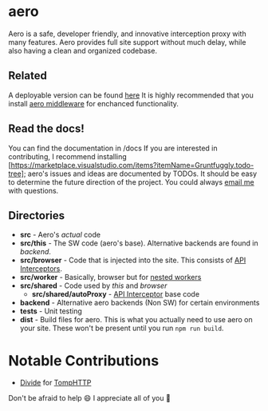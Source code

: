 # aero

Aero is a safe, developer friendly, and innovative interception proxy with many features. Aero provides full site support without much delay, while also having a clean and organized codebase.

## Related

A deployable version can be found [here](https://github.com/ProxyHaven/aero-deploy)
It is highly recommended that you install [aero middleware](https://github.com/ProxyHaven/Middleware) for enchanced functionality.

## Read the docs!

You can find the documentation in /docs
If you are interested in contributing, I recommend installing [https://marketplace.visualstudio.com/items?itemName=Gruntfuggly.todo-tree]; aero's issues and ideas are documented by TODOs. It should be easy to determine the future direction of the project. You could always [email me](mailto:inbox@ryanwilson.space) with questions.

## Directories

-   **src** - Aero's _actual_ code
-   **src/this** - The SW code (aero's base). Alternative backends are found in _backend_.
-   **src/browser** - Code that is injected into the site. This consists of [API Interceptors]().
-   **src/worker** - Basically, browser but for [nested workers]()
-   **src/shared** - Code used by _this_ and _browser_
    -   **src/shared/autoProxy** - [API Interceptor]() base code
-   **backend** - Alternative aero backends (Non SW) for certain environments
-   **tests** - Unit testing
-   **dist** - Build files for aero. This is what you actually need to use aero on your site. These won't be present until you run `npm run build`.

# Notable Contributions

-   [Divide](https://github.com/e9x) for [TompHTTP](https://github.com/tomphttp/bare-server-node)

Don't be afraid to help 😄
I appreciate all of you 💖
